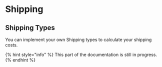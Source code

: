 # Shipping

## Shipping Types

You can implement your own Shipping types to calculate your shipping costs.

{% hint style="info" %}
This part of the documentation is still in progress.
{% endhint %}



